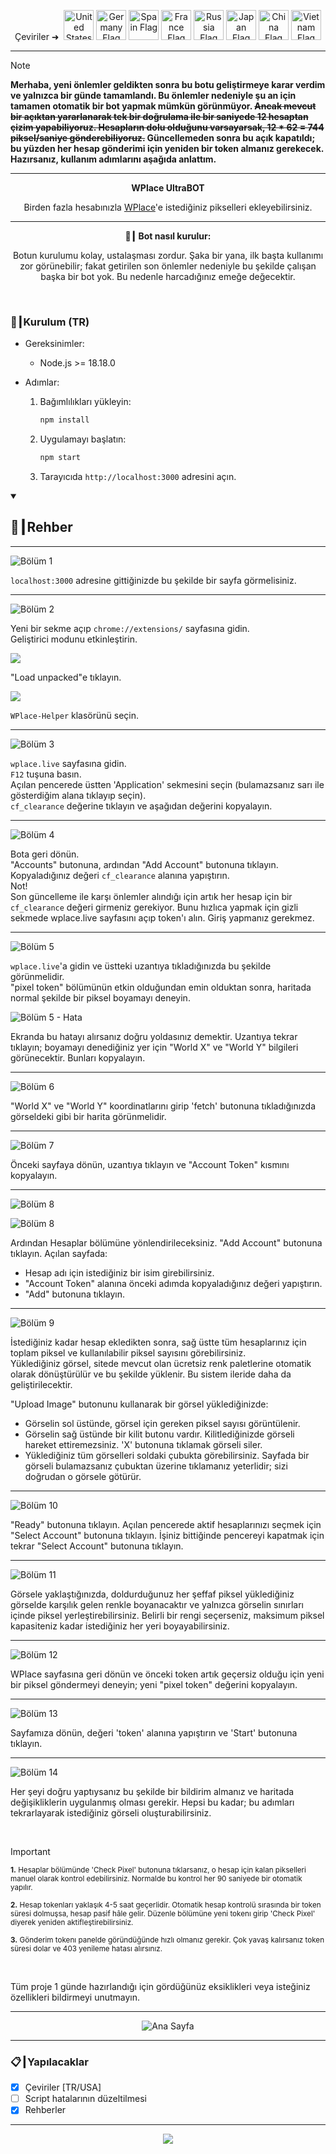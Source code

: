 <p align="center">
  Çeviriler ➜&nbsp;
  <a href="../README.md"><img src="https://flagcdn.com/256x192/us.png" width="48" alt="United States Flag"></a>
  <a href="DE.md"><img src="https://flagcdn.com/256x192/de.png" width="48" alt="Germany Flag"></a>
  <a href="ES.md"><img src="https://flagcdn.com/256x192/es.png" width="48" alt="Spain Flag"></a>
  <a href="FR.md"><img src="https://flagcdn.com/256x192/fr.png" width="48" alt="France Flag"></a>
  <a href="RU.md"><img src="https://flagcdn.com/256x192/ru.png" width="48" alt="Russia Flag"></a>
  <a href="JA.md"><img src="https://flagcdn.com/256x192/jp.png" width="48" alt="Japan Flag"></a>
  <a href="CN.md"><img src="https://flagcdn.com/256x192/cn.png" width="48" alt="China Flag"></a>
  <a href="VN.md"><img src="https://flagcdn.com/256x192/vn.png" width="48" alt="Vietnam Flag"></a>
</p>

---

> [!NOTE]
> **Merhaba, yeni önlemler geldikten sonra bu botu geliştirmeye karar verdim ve yalnızca bir günde tamamlandı. Bu önlemler nedeniyle şu an için tamamen otomatik bir bot yapmak mümkün görünmüyor. ~~Ancak mevcut bir açıktan yararlanarak tek bir doğrulama ile bir saniyede 12 hesaptan çizim yapabiliyoruz. Hesapların dolu olduğunu varsayarsak, 12 * 62 = <strong>744</strong> piksel/saniye gönderebiliyoruz.~~ Güncellemeden sonra bu açık kapatıldı; bu yüzden her hesap gönderimi için yeniden bir token almanız gerekecek. Hazırsanız, kullanım adımlarını aşağıda anlattım.**

---

<p align="center"><strong>WPlace UltraBOT</strong></p>

<p align="center">
  Birden fazla hesabınızla <a href="https://wplace.live" target="_blank">WPlace</a>'e istediğiniz pikselleri ekleyebilirsiniz.
</p>

---

<p align="center"><strong>🚀┃ Bot nasıl kurulur:</strong></p>

<p align="center">
  Botun kurulumu kolay, ustalaşması zordur. Şaka bir yana, ilk başta kullanımı zor görünebilir; fakat getirilen son önlemler nedeniyle bu şekilde çalışan başka bir bot yok. Bu nedenle harcadığınız emeğe değecektir.
</p>

<br>

### 🔧┃Kurulum (TR)

- Gereksinimler:
  - Node.js >= 18.18.0

- Adımlar:
  1. Bağımlılıkları yükleyin:
     
     ```bash
     npm install
     ```
  2. Uygulamayı başlatın:
     
     ```bash
     npm start
     ```
  3. Tarayıcıda `http://localhost:3000` adresini açın.

<details open>
  <summary><h2>📖┃Rehber</h2></summary>

---

![Bölüm 1](https://i.imgur.com/yS9093x.png)

`localhost:3000` adresine gittiğinizde bu şekilde bir sayfa görmelisiniz.<br>

---

![Bölüm 2](https://i.imgur.com/taF0I2T.png)

Yeni bir sekme açıp `chrome://extensions/` sayfasına gidin.<br>
Geliştirici modunu etkinleştirin.<br>

![](https://i.imgur.com/oe42A42.png)

"Load unpacked"e tıklayın.<br>

![](https://i.imgur.com/jPyzOr3.png)

`WPlace-Helper` klasörünü seçin.<br>

---

![Bölüm 3](https://i.imgur.com/YVyvw3a.png)

`wplace.live` sayfasına gidin.<br>
`F12` tuşuna basın.<br>
Açılan pencerede üstten 'Application' sekmesini seçin (bulamazsanız sarı ile gösterdiğim alana tıklayıp seçin).<br>
`cf_clearance` değerine tıklayın ve aşağıdan değerini kopyalayın.<br>

---

![Bölüm 4](https://i.imgur.com/sJvyiC6.png)

Bota geri dönün.<br>
"Accounts" butonuna, ardından "Add Account" butonuna tıklayın. Kopyaladığınız değeri `cf_clearance` alanına yapıştırın.<br>
Not!<br>
Son güncelleme ile karşı önlemler alındığı için artık her hesap için bir `cf_clearance` değeri girmeniz gerekiyor. Bunu hızlıca yapmak için gizli sekmede wplace.live sayfasını açıp token'ı alın. Giriş yapmanız gerekmez.

---

![Bölüm 5](https://i.imgur.com/vJkPMx8.png)

`wplace.live`'a gidin ve üstteki uzantıya tıkladığınızda bu şekilde görünmelidir.<br>
"pixel token" bölümünün etkin olduğundan emin olduktan sonra, haritada normal şekilde bir piksel boyamayı deneyin.<br>

![Bölüm 5 - Hata](https://i.imgur.com/uZmJDad.png)

Ekranda bu hatayı alırsanız doğru yoldasınız demektir. Uzantıya tekrar tıklayın; boyamayı denediğiniz yer için "World X" ve "World Y" bilgileri görünecektir. Bunları kopyalayın.<br>

---

![Bölüm 6](https://i.imgur.com/LniE1E8.png)

"World X" ve "World Y" koordinatlarını girip 'fetch' butonuna tıkladığınızda görseldeki gibi bir harita görünmelidir.<br>

---

![Bölüm 7](https://i.imgur.com/vJkPMx8.png)

Önceki sayfaya dönün, uzantıya tıklayın ve "Account Token" kısmını kopyalayın.<br>

---

![Bölüm 8](https://i.imgur.com/8sjhH1L.png)

![Bölüm 8](https://i.imgur.com/jf6W8NV.png)

Ardından Hesaplar bölümüne yönlendirileceksiniz. "Add Account" butonuna tıklayın. Açılan sayfada:
- Hesap adı için istediğiniz bir isim girebilirsiniz.
- "Account Token" alanına önceki adımda kopyaladığınız değeri yapıştırın.
- "Add" butonuna tıklayın.<br>

---

![Bölüm 9](https://i.imgur.com/DJUEywj.png)

İstediğiniz kadar hesap ekledikten sonra, sağ üstte tüm hesaplarınız için toplam piksel ve kullanılabilir piksel sayısını görebilirsiniz.<br>
Yüklediğiniz görsel, sitede mevcut olan ücretsiz renk paletlerine otomatik olarak dönüştürülür ve bu şekilde yüklenir. Bu sistem ileride daha da geliştirilecektir.<br>

"Upload Image" butonunu kullanarak bir görsel yüklediğinizde:<br>
- Görselin sol üstünde, görsel için gereken piksel sayısı görüntülenir.<br>
- Görselin sağ üstünde bir kilit butonu vardır. Kilitlediğinizde görseli hareket ettiremezsiniz. 'X' butonuna tıklamak görseli siler.<br>
- Yüklediğiniz tüm görselleri soldaki çubukta görebilirsiniz. Sayfada bir görseli bulamazsanız çubuktan üzerine tıklamanız yeterlidir; sizi doğrudan o görsele götürür.<br>

---

![Bölüm 10](https://i.imgur.com/Dzt1p3o.png)

"Ready" butonuna tıklayın. Açılan pencerede aktif hesaplarınızı seçmek için "Select Account" butonuna tıklayın. İşiniz bittiğinde pencereyi kapatmak için tekrar "Select Account" butonuna tıklayın.<br>

---

![Bölüm 11](https://i.imgur.com/QKJRVL9.png)

Görsele yaklaştığınızda, doldurduğunuz her şeffaf piksel yüklediğiniz görselde karşılık gelen renkle boyanacaktır ve yalnızca görselin sınırları içinde piksel yerleştirebilirsiniz. Belirli bir rengi seçerseniz, maksimum piksel kapasiteniz kadar istediğiniz her yeri boyayabilirsiniz.<br>

---

![Bölüm 12](https://i.imgur.com/vJkPMx8.png)

WPlace sayfasına geri dönün ve önceki token artık geçersiz olduğu için yeni bir piksel göndermeyi deneyin; yeni "pixel token" değerini kopyalayın.<br>

---

![Bölüm 13](https://i.imgur.com/wDp07pH.png)

Sayfamıza dönün, değeri 'token' alanına yapıştırın ve 'Start' butonuna tıklayın.<br>

---

![Bölüm 14](https://i.imgur.com/iQTH5TR.png)

Her şeyi doğru yaptıysanız bu şekilde bir bildirim almanız ve haritada değişikliklerin uygulanmış olması gerekir. Hepsi bu kadar; bu adımları tekrarlayarak istediğiniz görseli oluşturabilirsiniz.<br>

</details>

<br>

> [!IMPORTANT]
> <p><sub><strong>1.</strong> Hesaplar bölümünde 'Check Pixel' butonuna tıklarsanız, o hesap için kalan pikselleri manuel olarak kontrol edebilirsiniz. Normalde bu kontrol her 90 saniyede bir otomatik yapılır.</sub></p>
> <p><sub><strong>2.</strong> Hesap tokenları yaklaşık 4-5 saat geçerlidir. Otomatik hesap kontrolü sırasında bir token süresi dolmuşsa, hesap pasif hâle gelir. Düzenle bölümüne yeni tokenı girip 'Check Pixel' diyerek yeniden aktifleştirebilirsiniz.</sub></p>
> <p><sub><strong>3.</strong> Gönderim tokenı panelde göründüğünde hızlı olmanız gerekir. Çok yavaş kalırsanız token süresi dolar ve 403 yenileme hatası alırsınız.</sub></p>

<br>

Tüm proje 1 günde hazırlandığı için gördüğünüz eksiklikleri veya isteğiniz özellikleri bildirmeyi unutmayın.

---

<p align="center">
  <img src="https://i.imgur.com/msR5dM9.png" alt="Ana Sayfa"/>
</p>

---

### 📋┃Yapılacaklar

- [x] Çeviriler [TR/USA]  
- [ ] Script hatalarının düzeltilmesi  
- [x] Rehberler

---

<p align="center">
  <a href="#"><img src="https://komarev.com/ghpvc/?username=xacter&repo=WPlace-UltraBOT&style=for-the-badge&label=Views:&color=gray"/></a>
</p>

